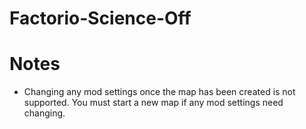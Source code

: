 # Factorio-Science-Off



Notes
===========

- Changing any mod settings once the map has been created is not supported. You must start a new map if any mod settings need changing.